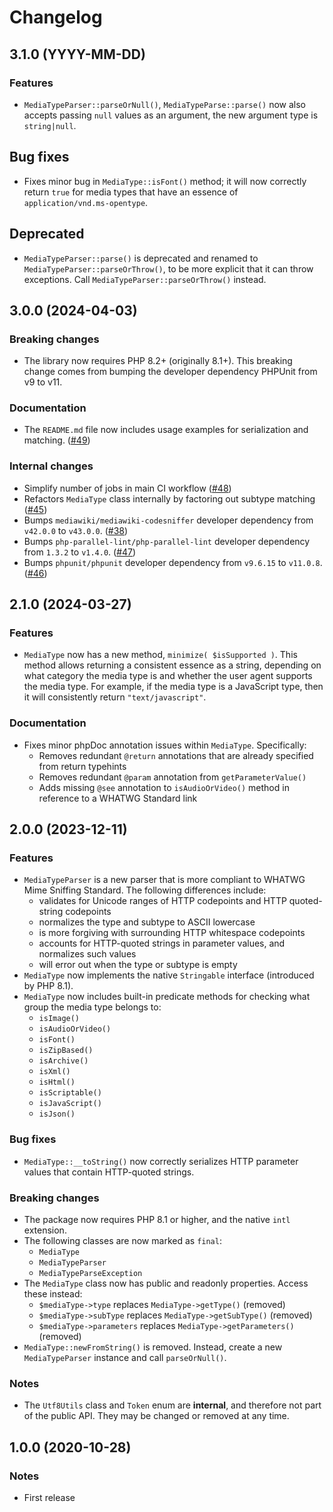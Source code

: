 # Changelog

## 3.1.0 (YYYY-MM-DD)

### Features

- `MediaTypeParser::parseOrNull()`, `MediaTypeParse::parse()` now also accepts passing `null` values as an argument, the new argument type is `string|null`.


## Bug fixes

- Fixes minor bug in `MediaType::isFont()` method; it will now correctly return `true` for media types that have an essence of `application/vnd.ms-opentype`.

## Deprecated

- `MediaTypeParser::parse()` is deprecated and renamed to `MediaTypeParser::parseOrThrow()`, to be more explicit that it can throw exceptions. Call `MediaTypeParser::parseOrThrow()` instead.

## 3.0.0 (2024-04-03)

### Breaking changes

- The library now requires PHP 8.2+ (originally 8.1+). This breaking change comes from bumping the developer dependency PHPUnit from v9 to v11.

### Documentation

- The `README.md` file now includes usage examples for serialization and matching. ([#49](https://github.com/neoncitylights/php-media-type/pull/49))

### Internal changes

- Simplify number of jobs in main CI workflow ([#48](https://github.com/neoncitylights/php-media-type/pull/48))
- Refactors `MediaType` class internally by factoring out subtype matching ([#45](https://github.com/neoncitylights/php-media-type/pull/45))
- Bumps `mediawiki/mediawiki-codesniffer` developer dependency from `v42.0.0` to `v43.0.0`. ([#38](https://github.com/neoncitylights/php-media-type/pull/38))
- Bumps `php-parallel-lint/php-parallel-lint` developer dependency from `1.3.2` to `v1.4.0`. ([#47](https://github.com/neoncitylights/php-media-type/pull/47))
- Bumps `phpunit/phpunit` developer dependency from `v9.6.15` to `v11.0.8`. ([#46](https://github.com/neoncitylights/php-media-type/pull/46))

## 2.1.0 (2024-03-27)

### Features

- `MediaType` now has a new method, `minimize( $isSupported )`. This method allows returning a consistent essence as a string, depending on what category the media type is and whether the user agent supports the media type. For example, if the media type is a JavaScript type, then it will consistently return `"text/javascript"`.

### Documentation

- Fixes minor phpDoc annotation issues within `MediaType`. Specifically:
  - Removes redundant `@return` annotations that are already specified from return typehints
  - Removes redundant `@param` annotation from `getParameterValue()`
  - Adds missing `@see` annotation to `isAudioOrVideo()` method in reference to a WHATWG Standard link

## 2.0.0 (2023-12-11)

### Features

 - `MediaTypeParser` is a new parser that is more compliant to WHATWG Mime Sniffing Standard. The following differences include:
   - validates for Unicode ranges of HTTP codepoints and HTTP quoted-string codepoints
   - normalizes the type and subtype to ASCII lowercase
   - is more forgiving with surrounding HTTP whitespace codepoints
   - accounts for HTTP-quoted strings in parameter values, and normalizes such values
   - will error out when the type or subtype is empty
 - `MediaType` now implements the native `Stringable` interface (introduced by PHP 8.1).
 - `MediaType` now includes built-in predicate methods for checking what group the media type belongs to:
   - `isImage()`
   - `isAudioOrVideo()`
   - `isFont()`
   - `isZipBased()`
   - `isArchive()`
   - `isXml()`
   - `isHtml()`
   - `isScriptable()`
   - `isJavaScript()`
   - `isJson()`

### Bug fixes

 - `MediaType::__toString()` now correctly serializes HTTP parameter values that contain HTTP-quoted strings.

### Breaking changes

 - The package now requires PHP 8.1 or higher, and the native `intl` extension.
 - The following classes are now marked as `final`:
   - `MediaType`
   - `MediaTypeParser`
   - `MediaTypeParseException`
 - The `MediaType` class now has public and readonly properties. Access these instead:
   - `$mediaType->type` replaces `MediaType->getType()` (removed)
   - `$mediaType->subType` replaces `MediaType->getSubType()` (removed)
   - `$mediaType->parameters` replaces `MediaType->getParameters()` (removed)
 - `MediaType::newFromString()` is removed. Instead, create a new `MediaTypeParser` instance and call `parseOrNull()`.

### Notes
 - The `Utf8Utils` class and `Token` enum are **internal**, and therefore not part of the public API. They may be changed or removed at any time.

## 1.0.0 (2020-10-28)

### Notes

 - First release
